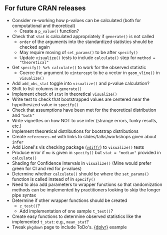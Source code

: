 ## For future CRAN releases

- Consider re-working how p-values can be calculated (both for computational and theoretical)
  - Create a `p_value()` function?
- Check that `stat` is calculated appropriately if `generate()` is not called
  - `order` of the arguments into the standardized statistics should be checked again
  - May require moving of `set_params()` to be after `specify()`
  - Update `visualize()` tests to include `calculate()` step for `method = "theoretical"`
- Get `specify() %>% calculate()` to work for the observed statistic
  - Coerce the argument to `xintercept` to be a vector in `geom_vline()` in `visualize()`
- Add `add_obs_stat` toggle into `visualize()` and p-value calculation?
- Shift to list-columns in `generate()`
- Implement check of `stat` in theoretical `visualize()`
- Write test to check that bootstrapped values are centered near the 
  hypothesized value in `specify()`
- Check that assumptions have been met for the theoretical distribution and `"both"`
- Write vignettes on how NOT to use infer (strange errors, funky results, etc.)
- Implement theoretical distributions for bootstrap distributions
- Create `references.md` with links to slides/talks/workshops given about `infer`
- Add Lionel's vis checking package ([`vdiffr`](https://github.com/lionel-/vdiffr)) to `visualize()` tests
- Produce error if `mu` is given in `specify()` but `stat = "median"` provided in `calculate()`
- Shading for Confidence Intervals in `visualize()` (Mine would prefer green
for CI and red for p-values)
- Determine whether `calculate()` should be where the `set_params()` function is called
instead of in `specify()`
- Need to also add parameters to wrapper functions so that randomization
methods can be implemented by practitioners looking to skip the longer pipe syntax
- Determine if other wrapper functions should be created 
    - `z_test()`? 
    - Add implementation of one sample `t_test()`?
- Create easy functions to determine observed statistics like the implemented
`t_stat`: e.g., `mean_stat`?
- Tweak `pkgdown` page to include ToDo's. [{dplyr}](https://github.com/tidyverse/dplyr/blob/master/_pkgdown.yml) example
